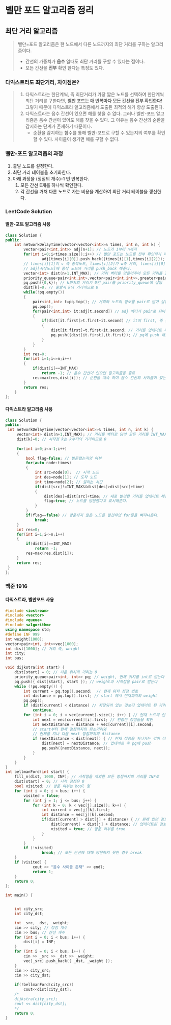 벨만 포드 알고리즘 정리
=======================
## 최단 거리 알고리즘
> 벨만=포드 알고리즘은 한 노드에서 다른 노드까지의 최단 거리를 구하는 알고리즘이다. 
> - 간선의 가중치가 __음수__ 일때도 최단 거리를 구할 수 있다는 점이다. 
> - 모든 간선을 __전부__ 확인 한다는 특징도 있다.
### 다익스트라도 최단거리, 차이점은?
> 1. 다익스트라는 한단계씩, 즉 최단거리가 가장 짧은 노드를 선택하여 한단계씩 최단 거리를 구한다면, __벨만 포드는 매 반복마다 모든 간선을 전부 확인한다!__ 그렇기 때문에 다익스트라 알고리즘에서 도출된 최적의 해가 항상 도출된다.
> 2. 다익스트라는 음수 간선이 있으면 해를 찾을 수 없다. 그러나 벨만-포드 알고리즘은 음수 간선이 있어도 해를 찾을 수 있다. 그 이유는 음수 간선의 순환을 감지하는 단계가 존재하기 때문이다.
>    - 순환을 감지하는 함수를 통해 벨만-포드로 구할 수 있는지의 여부를 확인할 수 있다. 사이클이 생기면 해를 구할 수 없다. 
### 벨만-포드 알고리즘의 과정
1. 출발 노드를 설정한다.
2. 최단 거리 테이블을 초기화한다.
3. 아래 과정을 (정점의 개수)-1 번 반복한다. 
    1. 모든 간선 E개를 하나씩 확인한다.
    2. 각 간선을 거쳐 다른 노드로 가는 비용을 계산하여 최단 거리 테이블을 갱신한다.   
### LeetCode Solution
#### 벨만-포트 알고리즘 사용
```C++
class Solution {
public:
    int networkDelayTime(vector<vector<int>>& times, int n, int k) {
        vector<pair<int,int>> adj[n+1]; // 노드가 1부터 n까지
        for(int i=0;i<times.size();i++) // 벨만 포드는 노드를 전부 확인하기 때문에 times의 size만큼 돈다. 모든 노드의 정보를 아는 것이 벨만 포트이기 때문이다. 
                adj[times[i][0]].push_back({times[i][1],times[i][2]}); 
		// times[i][1]이 v 즉 종착노드, times[i][2]가 w즉 거리, times[i][0]이 시작 노드이다.
		// adj[시작노드]에 종착 노드와 거리를 push_back 해준다.
        vector<int> dist(n+1,INT_MAX); // 거리 벡터를 만들어주어 모든 거리를 INT_MAX로 둔다.
        priority_queue<pair<int,int>,vector<pair<int,int>>,greater<pair<int,int>>> pq; // 우선순위큐를 사용한다.
        pq.push({0,k}); // k까지의 거리가 0인 pair를 priority_queue에 삽입
        dist[k]=0; // 출발지 k의 거리이므로 0
        while(!pq.empty())
        {
            pair<int,int> t=pq.top(); // 거리와 노드의 정보를 pair로 받아 삽입
            pq.pop();
            for(pair<int,int> it:adj[t.second]) // adj 벡터가 pair로 되어 있으니 끝까지 받아온다
            {
                if(dist[it.first]>t.first+it.second) // it의 first, 즉 출발 노드의 거리 정보가 새로 알게된 거리 정보+원래의 거리 정보의 합 보다 크면(알게된 정보가 작으면)
                {
                    dist[it.first]=t.first+it.second; // 거리를 업데이트 후 
                    pq.push({dist[it.first],it.first}); // pq에 push 해준다.
                }
            }
        }
        int res=0;
        for(int i=1;i<=n;i++)
        {
            if(dist[i]==INT_MAX)
                return -1; // 음수 간선이 있으면 알고리즘을 종료
            res=max(res,dist[i]); // 순환을 계속 하여 음수 간선의 사이클이 있는지를 확인한다. 
        }
		return res;
	}
};
```

#### 다익스트라 알고리즘 사용
```C++
class Solution {
public:
 int networkDelayTime(vector<vector<int>>& times, int n, int k) {
     vector<int> dist(n+1,INT_MAX); // 거리를 벡터로 담아 모든 거리를 INT_MAX로 둔다
     dist[k]=0; // 시작점 k는 k부터의 거리이므로 0
     
     for(int i=0;i<n-1;i++)
     {
         bool flag=false; // 방문했는지의 여부
         for(auto node:times)
         {
             int src=node[0];  // 시작 노드
             int des=node[1]; // 도착 노드
             int time=node[2]; // 걸리는 시간
             if(dist[src]!=INT_MAX&&dist[des]>dist[src]+time)
             {
                 dist[des]=dist[src]+time; // 새로 발견한 거리를 업데이트 해준 후
                 flag=true; // 노드를 방문했다고 표시해준다.
             }
         }
         if(flag==false) // 방문하지 않은 노드를 발견하면 for문을 빠져나온다. 
             break;
     }
     int res=0;
     for(int i=1;i<=n;i++)
     {
         if(dist[i]==INT_MAX)
             return -1;
         res=max(res,dist[i]);
     }
     return res;
 }
};
```

### 백준 1916
#### 다익스트라, 벨만포드 사용
```C++
#include <iostream>
#include <vector>
#include <queue>
#include <algorithm>
using namespace std;
#define INF 999
int weight[1000];
vector<pair<int, int>>vec[1000];
int dist[1000]; // 거리 즉, weight
int city;
int bus;

void dijkstra(int start) {
	dist[start] = 0; // 처음 위치의 거리는 0
	priority_queue<pair<int, int>> pq; // weight, 현재 위치를 int로 받는다
	pq.push({ dist[start], start }); // weight과 시작점을 pair로 받는다
	while (!pq.empty()) {
		int current = pq.top().second;  // 현재 위치 정점 번호
		int distance = pq.top().first; // start 에서 현재까지의 weight
		pq.pop();
		if (dist[current] < distance) // 저장되어 있는 것보다 업데이트 된 거리가 크면 패스
			continue;
		for (int i = 0; i < vec[current].size(); i++) { // 현재 노드의 인접 노드들을 확인
			int next = vec[current][i].first; // 인접한 정점들을 확인
			int nextDistance = distance + vec[current][i].second; 
			// start부터 현재 정점까지의 최소거리와
			// 현재를 지나 다음 next 정점까지의 distance
			if (nextDistance < dist[next]) { // 현재 정점을 지나가는 것이 더 가까우면
				dist[next] = nextDistance; // 업데이트 후 pq에 push
				pq.push({nextDistance, next}); 
			}
		}
	}
}
int bellmanFord(int start) {
	fill_n(dist, 1000, INF); // 시작점을 제외한 모든 정점까지의 거리를 INF로
	dist[start] = 0; // 시작 정점은 0
	bool visited; // 방문 여부는 bool 형
	for (int i = 0; i < bus; i++) {
		visited = false;
		for (int j = 1; j <= bus; j++) {
			for (int k = 0; k < vec[j].size(); k++) {
				int current = vec[j][k].first;
				int distance = vec[j][k].second;
				if(dist[current] > dist[j] + distance) { // 원래 있던 정보가 업데이트 된 정보보다 크면
					dist[current] = dist[j] + distance; // 업데이트된 정보를 원래 정보로 업데이트
					visited = true; // 방문 여부를 true
				}
			}
		}
		if (!visited)
				break; // 모든 간선에 대해 방문하지 못한 경우 break
	}
	if (visited) {
			cout << "음수 사이클 존재" << endl;
			return 1;
	}
	return 0;
};

int main() {


	int city_src;
	int city_dst;

	int _src, _dst, _weight;
	cin >> city; // 정점 개수
	cin >> bus; // 간선 개수
	for (int i = 0; i < bus; i++) {
		dist[i] = INF;
	}
	for (int i = 0; i < bus; i++) {
		cin >> _src >> _dst >> _weight;
		vec[_src].push_back({ _dst, _weight });
	}
	cin >> city_src;
	cin >> city_dst;
	
	if(!bellmanFord(city_src))
		cout<<dist[city_dst];
	/*
	dijkstra(city_src);
	cout << dist[city_dst];
	*/
	return 0;
}
```
